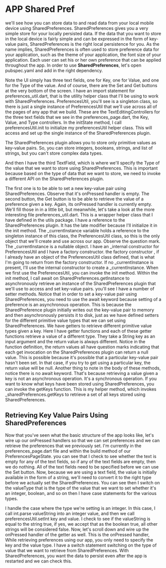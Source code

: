 # APP Shared Pref

we'll see how you can store data to and read data from your local mobile device using SharedPreferences. SharedPreferences gives you a very simple store for your locally persisted data. If the data that you want to store in the local device is fairly simple and can be expressed in the form of key-value pairs, SharedPreferences is the right local persistence for you. As the name implies, SharedPreferences is often used to store preference data for your application, such as the theme of your application, the font size of your application. Each user can set his or her own preference that can be applied throughout the app. In order to use **SharedPreferences**, let's open pubspec.yaml and add in the right dependency. 

Note the UI simply has three text fields, one for Key, one for Value, and one for the Type of the value. And of course, there are the Set and Get buttons at the very bottom of the screen. I have an import statement for preferences_util.dart, that is the utility helper class that I'll be using to work with SharedPreferences.
PreferencesUtil, you'll see is a singleton class, so there is just a single instance of PreferencesUtil that we'll use across all of the pages of any app that we build.
These are the TextEditingControllers for the three text fields  that we see in the preferences_page.dart, the Key, Value, and Type controllers. In the initState method, I call preferencesUtil.init to initialize my preferencesUtil helper class. This will access and set up the single instance of the SharedPreferences plugin.

The SharedPreferences plugin allows you to store only primitive values as key-value pairs. So, you can store integers, booleans, strings, and list of strings, but you can't store complex data types.

And then I have the third TextField, which is where we'll specify the Type of the value that we want to store using SharedPreferences. This is important because based on the type of data that we want to store, we need to invoke a different API on the SharedPreferences plugin.

The first one is to be able to set a new key-value pair using SharedPreferences. Observe that it's onPressed handler is empty. The second button, the Get button is to be able to retrieve the value of a preference given a key. Again, its onPressed handler is currently empty. We'll fill those in in a little bit, but meanwhile, let's take a look at the more interesting file preferences_util.dart. This is a wrapper helper class that I have defined in the utils package. I have a reference to the SharedPreferences plugin. It has the late modifier because I'll initialize it in the init method. The _currentInstance variable holds a reference to the singleton instance of this class, the PreferencesUtil class, so this is the only object that we'll create and use across our app. Observe the question mark. The _currentInstance is a nullable object. I have an _internal constructor for PreferencesUtil and I have a factory constructor. the factory constructor , if I already have an object of the PreferencesUtil class defined, that is what I'm going to return from the factory constructor. If no _currentInstance is present, I'll use the internal constructor to create a _currentInstance. When we first use the PreferencesUtil, you can invoke the init method. Within the init method, I call await on SharedPreferences.getInstance to asynchronously retrieve an instance of the SharedPreferences plugin that we'll use to access and set key-value pairs. you'll see I have a number of setter methods. Notice that in order to set a key-value pair using SharedPreferences, you need to use the await keyword because setting of a preference is an asynchronous operation. This is because the SharedPreference plugin initially writes out the key-value pair to memory and then asynchronously persists it to disk, just as we have defined setters for the different primitive value types that we can set using SharedPreferences. We have getters to retrieve different primitive value types given a key. Here I have getter functions and each of these getter functions retrieve a value of a different type. They take a String key as an input argument and the return value is always different. Notice in the function definition, the return values all have question marks indicating that each get invocation on the SharedPreferences plugin can return a null value.  This is possible because it's possible that a particular key-value pair hasn't been set. In that case, if you try to get using a particular key, the return value will be null. Another thing to note in the body of these methods, notice there is no await keyword. That's because retrieving a value given a key is not an asynchronous operation. It's a synchronous operation. If you want to know what keys have been stored using SharedPreferences, you can invoke the getKeys function. This is my helper method, which invokes _sharedPreferences.getKeys to retrieve a set of all keys stored using SharedPreferences.

## Retrieving Key Value Pairs Using SharedPreferences 
Now that you've seen what the basic structure of the app looks like, let's wire up our onPressed handlers so that we can set preferences and we can retrieve the preferences that we previously set. I'm currently in the preferences_page.dart file and within the build method of our PreferencesPageState. you can see that I check to see whether the text is empty for any of the text fields, so if any of the text fields are empty, then we do nothing. All of the text fields need to be specified before we can use the Set button. Now, because we are using a text field, the value is initially available in the form of a string, we'll need to convert it to the right type before we actually set the SharedPreferences. You can see then I switch on the valueType that is the type of the value that we want to set whether it's an integer, boolean, and so on then I have case statements for the various types.

I handle the case where the type we're setting is an integer. In this case, I call int.parse valueString into an integer value, and then we call preferencesUtil.setInt key and value. I check to see if the valueString is equal to the string true, if yes, we accept that as the boolean true, all other strings will be considered false. Now, let's scroll down and wire up the onPressed handler of the getter as well. This is the onPressed handler, While retrieving preferences using our app, you only need to specify the key and the value type.  I have a switch statement switching on the type of value that we want to retrieve from SharedPreferences. With SharedPreferences, you want the data to persist even after the app is restarted and we can check this. 


